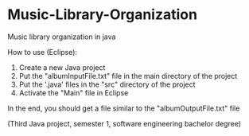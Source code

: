 # Music-Library-Organization
Music library organization in java

How to use (Eclipse):

1. Create a new Java project
2. Put the "albumInputFile.txt" file in the main directory of the project
3. Put the '.java' files in the "src" directory of the project
4. Activate the "Main" file in Eclipse

In the end, you should get a file similar to the "albumOutputFile.txt" file

(Third Java project, semester 1, software engineering bachelor degree)
